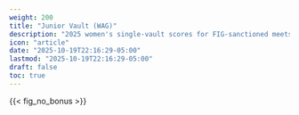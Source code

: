 ```yaml
---
weight: 200
title: "Junior Vault (WAG)"
description: "2025 women's single-vault scores for FIG-sanctioned meets"
icon: "article"
date: "2025-10-19T22:16:29-05:00"
lastmod: "2025-10-19T22:16:29-05:00"
draft: false
toc: true
---
```


{{< fig_no_bonus >}}